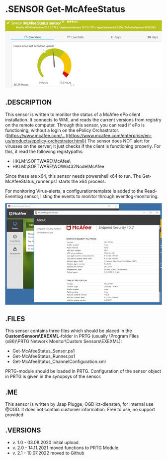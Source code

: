 # **.SENSOR** Get-McAfeeStatus

![Screenshot header](https://github.com/jaapplugge/PRTG/blob/main/Sensors/Get-McAfeeStatus/Screenshot_01.jpg)

## **.DESCRIPTION**

This sensor is written to monitor the status of a McAfee ePo client installation. It connects to
WMI, and reads the current versions from registry on the remote computer. Through this sensor, you
can read if ePo is functioning, without a login on the ePolicy Orchastrator.
([https://www.mcafee.com/...](https://www.mcafee.com/enterprise/en-us/products/epolicy-orchestrator.html))
The sensor does NOT alert for virusses on the server; it just checks if the client is functioning properly.
For this, it read the following registypaths:

* HKLM:\SOFTWARE\McAfee\
* HKLM:\SOFTWARE\WOW6432Node\McAfee

Since these are x64, this sensor needs powershell x64 to run. The Get-McAfeeStatus_runner.ps1 starts the x64 process.

For monitoring Virus-alerts, a configurationtemplate is added to the Read-Eventlog sensor, listing the events to monitor
through eventlog-monitoring.

![Screenshot macafee](https://github.com/jaapplugge/PRTG/blob/main/Sensors/Get-McAfeeStatus/Screenshot_02.jpg)

## **.FILES**

This sensor contains three files which should be placed in the **CustomSensors\EXEXML**-folder
in PRTG (usually \Program Files (x86)\PRTG Network Monitor\Custom Sensors\EXEXML):

* Get-McAfeeStatus_Sensor.ps1
* Get-McAfeeStatus_Runner.ps1
* Get-McAfeeStatus_ChannelConfiguration.xml

PRTG-module should be loaded in PRTG.
Configuration of the sensor object in PRTG is given in the synopsys of the sensor.

## **.ME**

This sensor is written by Jaap Plugge, OGD ict-diensten, for internal use @OGD.
It does not contain customer information. Free to use, no support provided

## **.VERSIONS**

* v. 1.0 - 03.08.2020 initial upload.
* v. 2.0 - 14.11.2021 moved functions to PRTG Module
* v. 2.1 - 10.07.2022 moved to Github
